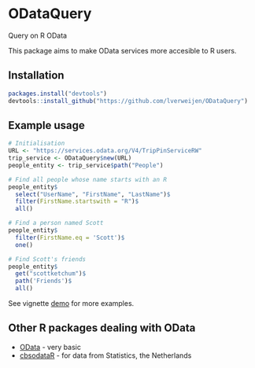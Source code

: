 # ODataQuery #
Query on R OData

This package aims to make OData services more accesible to R users.

## Installation ##

```R
packages.install("devtools")
devtools::install_github("https://github.com/lverweijen/ODataQuery")
```

## Example usage ##

```R
# Initialisation
URL <- "https://services.odata.org/V4/TripPinServiceRW"
trip_service <- ODataQuery$new(URL)
people_entity <- trip_service$path("People")

# Find all people whose name starts with an R
people_entity$
  select("UserName", "FirstName", "LastName")$
  filter(FirstName.startswith = "R")$
  all()

# Find a person named Scott
people_entity$
  filter(FirstName.eq = 'Scott')$
  one()

# Find Scott's friends
people_entity$
  get("scottketchum")$
  path('Friends')$
  all()
```

See vignette [demo](vignettes/demo.Rmd) for more examples.

## Other R packages dealing with OData ##

- [OData](https://cran.r-project.org/web/packages/OData/) - very basic
- [cbsodataR](https://cran.r-project.org/web/packages/cbsodataR/) - for data from Statistics, the Netherlands

